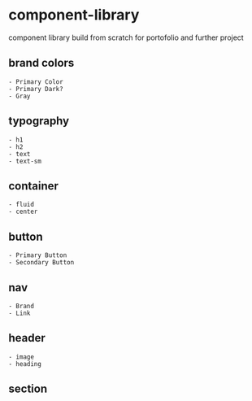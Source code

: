 # component-library
 component library build from scratch for portofolio and further project
## brand colors

```
- Primary Color
- Primary Dark?
- Gray
```

## typography

```
- h1
- h2
- text
- text-sm
```

## container

```
- fluid
- center
```

## button

```
- Primary Button
- Secondary Button
```

## nav

```
- Brand
- Link
```

## header

```
- image
- heading
```

## section